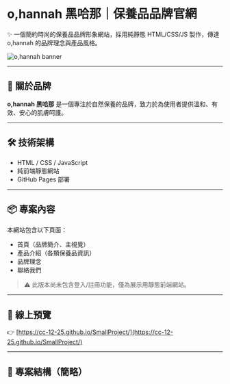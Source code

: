 # o,hannah 黑哈那｜保養品品牌官網

✨ 一個簡約時尚的保養品品牌形象網站，採用純靜態 HTML/CSS/JS 製作，傳達 o,hannah 的品牌理念與產品風格。

![o,hannah banner](https://cc-12-25.github.io/SmallProject/img/hader_icon.jpg)

---

## 🌿 關於品牌

**o,hannah 黑哈那** 是一個專注於自然保養的品牌，致力於為使用者提供溫和、有效、安心的肌膚呵護。

---

## 🛠 技術架構

- HTML / CSS / JavaScript
- 純前端靜態網站
- GitHub Pages 部署

---

## 📦 專案內容

本網站包含以下頁面：

- 首頁（品牌簡介、主視覺）
- 產品介紹（各類保養品資訊）
- 品牌理念
- 聯絡我們

> ⚠️ 此版本尚未包含登入/註冊功能，僅為展示用靜態前端網站。

---

## 🚀 線上預覽

👉 [https://cc-12-25.github.io/SmallProject/](https://cc-12-25.github.io/SmallProject/)

---

## 📁 專案結構（簡略）

